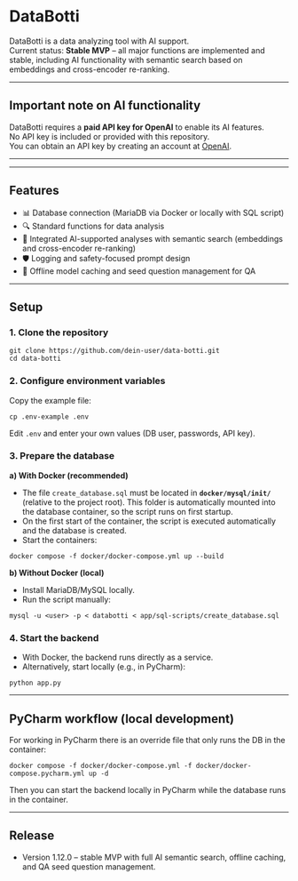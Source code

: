 # DataBotti

DataBotti is a data analyzing tool with AI support.  
Current status: **Stable MVP** – all major functions are implemented and stable, including AI functionality with semantic search based on embeddings and cross-encoder re-ranking.

---

## Important note on AI functionality
DataBotti requires a **paid API key for OpenAI** to enable its AI features.  
No API key is included or provided with this repository.  
You can obtain an API key by creating an account at [OpenAI](https://openai.com/api/).

---

---

## Features
- 📊 Database connection (MariaDB via Docker or locally with SQL script)  
- 🔍 Standard functions for data analysis  
- 🤖 Integrated AI-supported analyses with semantic search (embeddings and cross-encoder re-ranking)  
- 🛡️ Logging and safety-focused prompt design  
- 💾 Offline model caching and seed question management for QA  

---

## Setup

### 1. Clone the repository
```
git clone https://github.com/dein-user/data-botti.git
cd data-botti
```

### 2. Configure environment variables
Copy the example file:
```
cp .env-example .env
```
Edit `.env` and enter your own values (DB user, passwords, API key).

### 3. Prepare the database

**a) With Docker (recommended)**  
- The file `create_database.sql` must be located in **`docker/mysql/init/`** (relative to the project root). This folder is automatically mounted into the database container, so the script runs on first startup.  
- On the first start of the container, the script is executed automatically and the database is created.  
- Start the containers:
```
docker compose -f docker/docker-compose.yml up --build
```

**b) Without Docker (local)**  
- Install MariaDB/MySQL locally.  
- Run the script manually:  
```
mysql -u <user> -p < databotti < app/sql-scripts/create_database.sql
```

### 4. Start the backend
- With Docker, the backend runs directly as a service.  
- Alternatively, start locally (e.g., in PyCharm):
```
python app.py
```

---

## PyCharm workflow (local development)
For working in PyCharm there is an override file that only runs the DB in the container:
```
docker compose -f docker/docker-compose.yml -f docker/docker-compose.pycharm.yml up -d
```
Then you can start the backend locally in PyCharm while the database runs in the container.

---

## Release
- Version 1.12.0 – stable MVP with full AI semantic search, offline caching, and QA seed question management.
